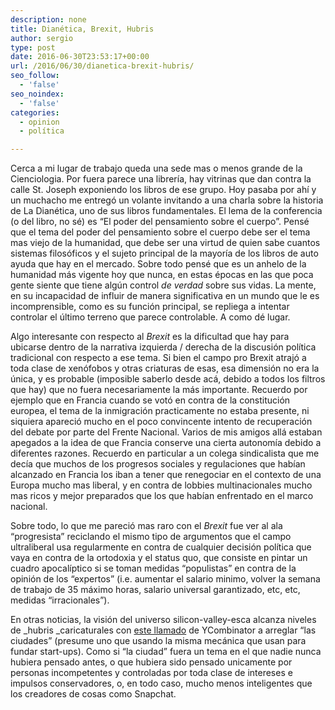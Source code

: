 ```yaml
---
description: none
title: Dianética, Brexit, Hubris
author: sergio
type: post
date: 2016-06-30T23:53:17+00:00
url: /2016/06/30/dianetica-brexit-hubris/
seo_follow:
  - 'false'
seo_noindex:
  - 'false'
categories:
  - opinion
  - política

---
```

Cerca a mi lugar de trabajo queda una sede mas o menos grande de la Cienciologia. Por fuera parece una librería, hay vitrinas que dan contra la calle St. Joseph exponiendo los libros de ese grupo. Hoy pasaba por ahí y un muchacho me entregó un volante invitando a una charla sobre la historia de La Dianética, uno de sus libros fundamentales. El lema de la conferencia (o del libro, no sé) es &#8220;El poder del pensamiento sobre el cuerpo&#8221;. Pensé que el tema del poder del pensamiento sobre el cuerpo debe ser el tema mas viejo de la humanidad, que debe ser una virtud de quien sabe cuantos sistemas filosóficos y el sujeto principal de la mayoría de los libros de auto ayuda que hay en el mercado. Sobre todo pensé que es un anhelo de la humanidad más vigente hoy que nunca, en estas épocas en las que poca gente siente que tiene algún control _de verdad_ sobre sus vidas. La mente, en su incapacidad de influir de manera significativa en un mundo que le es incomprensible, como es su función principal, se repliega a intentar controlar el último terreno que parece controlable. A como dé lugar.

Algo interesante con respecto al _Brexit_ es la dificultad que hay para ubicarse dentro de la narrativa izquierda / derecha de la discusión política tradicional con respecto a ese tema. Si bien el campo pro Brexit atrajó a toda clase de xenófobos y otras criaturas de esas, esa dimensión no era la única, y es probable (imposible saberlo desde acá, debido a todos los filtros que hay) que no fuera necesariamente la más importante. Recuerdo por ejemplo que en Francia cuando se votó en contra de la constitución europea, el tema de la inmigración practicamente no estaba presente, ni siquiera apareció mucho en el poco convincente intento de recuperación del debate por parte del Frente Nacional. Varios de mis amigos allá estaban apegados a la idea de que Francia conserve una cierta autonomía debido a diferentes razones. Recuerdo en particular a un colega sindicalista que me decía que muchos de los progresos sociales y regulaciones que habían alcanzado en Francia los iban a tener que renegociar en el contexto de una Europa mucho mas liberal, y en contra de lobbies multinacionales mucho mas ricos y mejor preparados que los que habían enfrentado en el marco nacional.

Sobre todo, lo que me pareció mas raro con el _Brexit_ fue ver al ala &#8220;progresista&#8221; reciclando el mismo tipo de argumentos que el campo ultraliberal usa regularmente en contra de cualquier decisión política que vaya en contra de la ortodoxia y el status quo, que consiste en pintar un cuadro apocalíptico si se toman medidas &#8220;populistas&#8221; en contra de la opinión de los &#8220;expertos&#8221; (i.e. aumentar el salario minimo, volver la semana de trabajo de 35 máximo horas, salario universal garantizado, etc, etc, medidas &#8220;irracionales&#8221;).

En otras noticias, la visión del universo silicon-valley-esca alcanza niveles de _hubris _caricaturales con [este llamado][1] de YCombinator a arreglar &#8220;las ciudades&#8221; (presume uno que usando la misma mecánica que usan para fundar start-ups). Como si &#8220;la ciudad&#8221; fuera un tema en el que nadie nunca hubiera pensado antes, o que hubiera sido pensado unicamente por personas incompetentes y controladas por toda clase de intereses e impulsos conservadores, o, en todo caso, mucho menos inteligentes que los creadores de cosas como Snapchat.

 [1]: https://blog.ycombinator.com/new-cities
